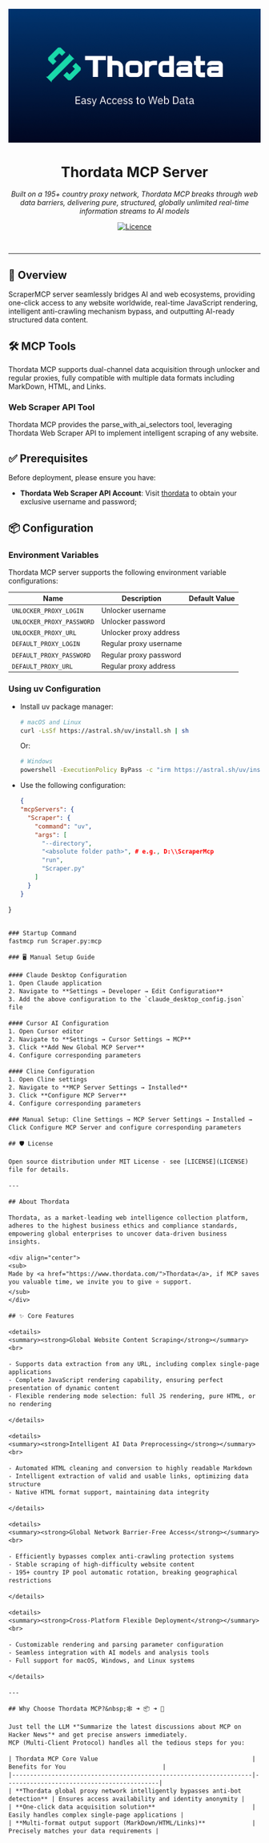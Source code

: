 <p align="center">
  <img src="images/product.jpg" alt="Thordata">
</p>
<h1 align="center" style="border-bottom: none;">
  Thordata MCP Server
</h1>

<p align="center">
  <em>Built on a 195+ country proxy network, Thordata MCP breaks through web data barriers, delivering pure, structured, globally unlimited real-time information streams to AI models</em>
</p>

<div align="center">


[![Licence](https://img.shields.io/badge/license-MIT-blue.svg)](LICENSE)

<br/>


</div>

---

## 📖 Overview

ScraperMCP server seamlessly bridges AI and web ecosystems, providing one-click access to any website worldwide, real-time JavaScript rendering, intelligent anti-crawling mechanism bypass, and outputting AI-ready structured data content.

## 🛠️ MCP Tools

Thordata MCP supports dual-channel data acquisition through unlocker and regular proxies, fully compatible with multiple data formats including MarkDown, HTML, and Links.

### Web Scraper API Tool

Thordata MCP provides the parse_with_ai_selectors tool, leveraging Thordata Web Scraper API to implement intelligent scraping of any website.

## ✅ Prerequisites

Before deployment, please ensure you have:

- **Thordata Web Scraper API Account**: Visit [thordata](https://www.thordata.com/) to obtain your exclusive username and password;

## 📦 Configuration

### Environment Variables

Thordata MCP server supports the following environment variable configurations:

| Name                       | Description                                   | Default Value |
|----------------------------|-----------------------------------------------|---------------|
| `UNLOCKER_PROXY_LOGIN`     | Unlocker username                             |               |
| `UNLOCKER_PROXY_PASSWORD`  | Unlocker password                             |               |
| `UNLOCKER_PROXY_URL`       | Unlocker proxy address                        |               |
| `DEFAULT_PROXY_LOGIN`      | Regular proxy username                        |               |
| `DEFAULT_PROXY_PASSWORD`   | Regular proxy password                        |               |
| `DEFAULT_PROXY_URL`        | Regular proxy address                         |               |

### Using uv Configuration

- Install uv package manager:
  ```bash
  # macOS and Linux
  curl -LsSf https://astral.sh/uv/install.sh | sh
  ```
  Or:
  ```bash
  # Windows
  powershell -ExecutionPolicy ByPass -c "irm https://astral.sh/uv/install.ps1 | iex"
  ```

- Use the following configuration:
  ```json
  {
  "mcpServers": {
    "Scraper": {
      "command": "uv",
      "args": [
        "--directory",
        "<absolute folder path>", # e.g., D:\\ScraperMcp
        "run",
        "Scraper.py"
      ]
    }
  }
}
  ```

### Startup Command
fastmcp run Scraper.py:mcp

### 🖥️ Manual Setup Guide

#### Claude Desktop Configuration
1. Open Claude application
2. Navigate to **Settings → Developer → Edit Configuration**
3. Add the above configuration to the `claude_desktop_config.json` file

#### Cursor AI Configuration  
1. Open Cursor editor
2. Navigate to **Settings → Cursor Settings → MCP**
3. Click **Add New Global MCP Server**
4. Configure corresponding parameters

#### Cline Configuration
1. Open Cline settings
2. Navigate to **MCP Server Settings → Installed**
3. Click **Configure MCP Server**
4. Configure corresponding parameters

### Manual Setup: Cline Settings → MCP Server Settings → Installed → Click Configure MCP Server and configure corresponding parameters

## 🛡️ License

Open source distribution under MIT License - see [LICENSE](LICENSE) file for details.

---

## About Thordata

Thordata, as a market-leading web intelligence collection platform, adheres to the highest business ethics and compliance standards, empowering global enterprises to uncover data-driven business insights.

<div align="center">
<sub>
  Made by <a href="https://www.thordata.com/">Thordata</a>, if MCP saves you valuable time, we invite you to give ⭐ support.
</sub>
</div>

## ✨ Core Features

<details>
<summary><strong>Global Website Content Scraping</strong></summary>
<br>

- Supports data extraction from any URL, including complex single-page applications
- Complete JavaScript rendering capability, ensuring perfect presentation of dynamic content
- Flexible rendering mode selection: full JS rendering, pure HTML, or no rendering

</details>

<details>
<summary><strong>Intelligent AI Data Preprocessing</strong></summary>
<br>

- Automated HTML cleaning and conversion to highly readable Markdown
- Intelligent extraction of valid and usable links, optimizing data structure
- Native HTML format support, maintaining data integrity

</details>

<details>
<summary><strong>Global Network Barrier-Free Access</strong></summary>
<br>

- Efficiently bypasses complex anti-crawling protection systems
- Stable scraping of high-difficulty website content
- 195+ country IP pool automatic rotation, breaking geographical restrictions

</details>

<details>
<summary><strong>Cross-Platform Flexible Deployment</strong></summary>
<br>

- Customizable rendering and parsing parameter configuration
- Seamless integration with AI models and analysis tools
- Full support for macOS, Windows, and Linux systems

</details>

---

## Why Choose Thordata MCP?&nbsp;🕸️ ➜ 📦 ➜ 🤖

Just tell the LLM *"Summarize the latest discussions about MCP on Hacker News"* and get precise answers immediately.  
MCP (Multi-Client Protocol) handles all the tedious steps for you:

| Thordata MCP Core Value                                           | Benefits for You                           |
|-------------------------------------------------------------------|-------------------------------------------|
| **Thordata global proxy network intelligently bypasses anti-bot detection** | Ensures access availability and identity anonymity |
| **One-click data acquisition solution**                           | Easily handles complex single-page applications |
| **Multi-format output support (MarkDown/HTML/Links)**             | Precisely matches your data requirements |
